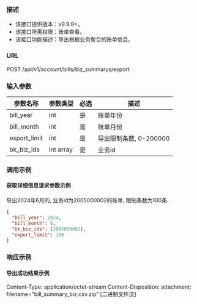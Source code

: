### 描述

- 该接口提供版本：v9.9.9+。
- 该接口所需权限：账单查看。
- 该接口功能描述：导出根据业务聚合的账单信息。

### URL

POST /api/v1/account/bills/biz_summarys/export

### 输入参数

| 参数名称         | 参数类型      | 必选 | 描述               |
|--------------|-----------|----|------------------|
| bill_year    | int       | 是  | 账单年份             |
| bill_month   | int       | 是  | 账单月份             |
| export_limit | int       | 是  | 导出限制条数, 0-200000 |
| bk_biz_ids   | int array | 是  | 业务id             |



### 调用示例

#### 获取详细信息请求参数示例

导出2024年6月的, 业务id为2005000002的账单, 限制条数为100条.

```json
{
  "bill_year": 2024,
  "bill_month": 6,
  "bk_biz_ids": [2005000002],
  "export_limit": 100
}
```



### 响应示例

#### 导出成功结果示例

Content-Type: application/octet-stream
Content-Disposition: attachment; filename="bill_summary_biz.csv.zip"
[二进制文件流]
